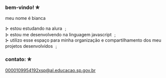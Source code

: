 ### bem-vindo! ✮                      
meu nome é bianca

⊱ estou estudando na alura ﹔                  
⊱ estou me desenvolvendo na linguagem javascript ﹔               
⊱ utilizo esse espaço para minha organização e compartilhamento dos meu projetos desenvolvidos ﹔

### contato: ✮        
0000109954192xsp@al.educacao.sp.gov.br
<!--
**biancaaaaaaaaaa/biancaaaaaaaaaa** is a ✨ _special_ ✨ repository because its `README.md` (this file) appears on your GitHub profile.

Here are some ideas to get you started:

- 🔭 I’m currently working on ...
- 🌱 I’m currently learning ...
- 👯 I’m looking to collaborate on ...
- 🤔 I’m looking for help with ...
- 💬 Ask me about ...
- 📫 How to reach me: ...
- 😄 Pronouns: ...
- ⚡ Fun fact: ...
-->
